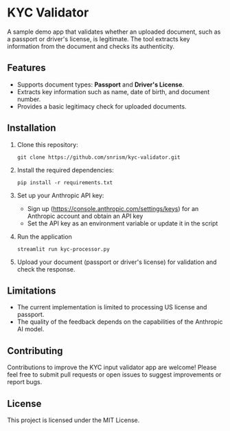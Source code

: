 # KYC Validator

A sample demo app that validates whether an uploaded document, such as a passport or driver's license, is legitimate. The tool extracts key information from the document and checks its authenticity.

## Features

- Supports document types: **Passport** and **Driver's License**.
- Extracts key information such as name, date of birth, and document number.
- Provides a basic legitimacy check for uploaded documents.

## Installation

1. Clone this repository:
   ```
   git clone https://github.com/snrism/kyc-validator.git
   ```

2. Install the required dependencies:
   ```
   pip install -r requirements.txt
   ```

3. Set up your Anthropic API key:
   - Sign up (https://console.anthropic.com/settings/keys) for an Anthropic account and obtain an API key
   - Set the API key as an environment variable or update it in the script

4. Run the application
    ```
    streamlit run kyc-processor.py
    ```

5. Upload your document (passport or driver's license) for validation and check the response.

## Limitations

- The current implementation is limited to processing US license and passport.
- The quality of the feedback depends on the capabilities of the Anthropic AI model.

## Contributing

Contributions to improve the KYC input validator app are welcome! Please feel free to submit pull requests or open issues to suggest improvements or report bugs.

## License

This project is licensed under the MIT License.

